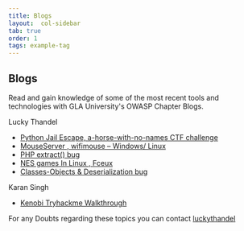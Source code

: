 ```yaml
---
title: Blogs
layout:  col-sidebar
tab: true
order: 1
tags: example-tag
---
```


Blogs
---

Read and gain knowledge of some of the most recent tools and technologies with GLA University's OWASP Chapter Blogs.

Lucky Thandel

* [Python Jail Escape, a-horse-with-no-names CTF challenge](https://technicalnavigator.in/python-jail-escape-a-horse-with-no-names-ctf-challenge/) 
* [MouseServer , wifimouse – Windows/ Linux](https://technicalnavigator.in/mouseserver-wifimouse-windows-linux/)
* [PHP extract() bug](https://technicalnavigator.in/php-extract-bug/)
* [NES games In Linux , Fceux](https://technicalnavigator.in/nes-games-in-linux-fceux/)
* [Classes-Objects & Deserialization bug](https://technicalnavigator.in/classes-objects-deserialization-bug/)

Karan Singh

* [Kenobi Tryhackme Walkthrough](https://chirag-singla.notion.site/Kenobi-TryHackMe-29c2bfbfc29e49cc9aaba0e73f170901)



For any Doubts regarding these topics you can contact [luckythandel](mailto://lucky.thandel@owasp.org)
